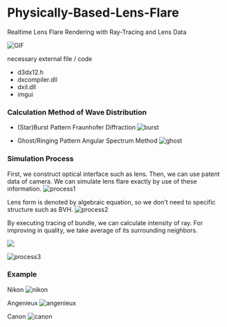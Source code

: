 # Physically-Based-Lens-Flare
Realtime Lens Flare Rendering with Ray-Tracing and Lens Data

![GIF](https://user-images.githubusercontent.com/65929274/148648293-9785c3dd-b1a0-480f-8e3f-1acc133e07cc.gif)


necessary external file / code
- d3dx12.h
- dxcompiler.dll
- dxil.dll
- imgui

### Calculation Method of Wave Distribution
- (Star)Burst Pattern
Fraunhofer Diffraction
![burst](https://user-images.githubusercontent.com/65929274/147729251-25154030-9cef-4f07-8895-01fbd01f3513.png)

- Ghost/Ringing Pattern
Angular Spectrum Method
![ghost](https://user-images.githubusercontent.com/65929274/147729265-d0b010c4-6bce-4956-989b-2120d8b62912.png)

### Simulation Process
First, we construct optical interface such as lens. Then, we can use patent data of camera.
We can simulate lens flare exactly by use of these information.
![process1](https://user-images.githubusercontent.com/65929274/147752414-3aa92a54-e088-46e5-9dca-1020ba5be6b1.png)

Lens form is denoted by algebraic equation, so we don't need to specific structure such as BVH.
![process2](https://user-images.githubusercontent.com/65929274/147752156-ae8adbb9-dfac-4767-bb94-43a67b0b1589.png)

By executing tracing of bundle, we can calculate intensity of ray. For improving in quality, we take average of its surrounding neighbors.

<img src="https://render.githubusercontent.com/render/math?math=I=\frac{S_{\text{base}}}{\sum_{n=0}^{3}S_{n}}">


![process3](https://user-images.githubusercontent.com/65929274/147752267-cd979149-b8ca-455e-9527-6689375d1d6f.png)


### Example
Nikon
![nikon](https://user-images.githubusercontent.com/65929274/148648214-903d1502-e855-458d-8479-55402c00e74f.png)

Angenieux
![angenieux](https://user-images.githubusercontent.com/65929274/148648219-39a4a3bd-c6b1-40f1-b03c-a8ab5414acbc.png)

Canon
![canon](https://user-images.githubusercontent.com/65929274/148648226-4e4da6a0-ec68-4f29-975c-6a2be0524b6e.png)
